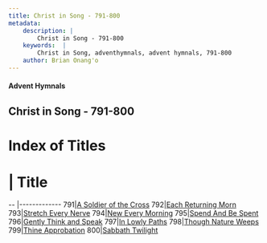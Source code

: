 ```yaml
---
title: Christ in Song - 791-800
metadata:
    description: |
        Christ in Song - 791-800
    keywords:  |
        Christ in Song, adventhymnals, advent hymnals, 791-800
    author: Brian Onang'o
---
```


#### Advent Hymnals
## Christ in Song - 791-800

# Index of Titles
# | Title                        
-- |-------------
791|[A Soldier of the Cross](/christ-in-song/CIS/701-800/791-800/A-Soldier-of-the-Cross)
792|[Each Returning Morn](/christ-in-song/CIS/701-800/791-800/Each-Returning-Morn)
793|[Stretch Every Nerve](/christ-in-song/CIS/701-800/791-800/Stretch-Every-Nerve)
794|[New Every Morning](/christ-in-song/CIS/701-800/791-800/New-Every-Morning)
795|[Spend And Be Spent](/christ-in-song/CIS/701-800/791-800/Spend-And-Be-Spent)
796|[Gently Think and Speak](/christ-in-song/CIS/701-800/791-800/Gently-Think-and-Speak)
797|[In Lowly Paths](/christ-in-song/CIS/701-800/791-800/In-Lowly-Paths)
798|[Though Nature Weeps](/christ-in-song/CIS/701-800/791-800/Though-Nature-Weeps)
799|[Thine Approbation](/christ-in-song/CIS/701-800/791-800/Thine-Approbation)
800|[Sabbath Twilight](/christ-in-song/CIS/701-800/791-800/Sabbath-Twilight)